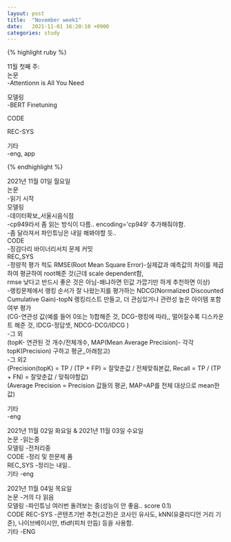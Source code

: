 ```yaml
---
layout: post
title:  "November week1"
date:   2021-11-01 16:20:10 +0900
categories: study
---
```





{% highlight ruby %}

11월 첫째 주:  
논문  
-Attentionn is All You Need  

모델링  
-BERT Finetuning   

CODE  

REC-SYS  

기타  
-eng, app



{% endhighlight %}

2021년 11월 01일 월요일  
논문  
-읽기 시작  
모델링  
-데이터확보_서울시음식점  
-cp949라서 좀 읽는 방식이 다름.. encoding='cp949' 추가해줘야함.  
-좀 달라져서 파인튜닝은 내일 해봐야할 듯..  
CODE  
-징검다리 바이너리서치 문제 커밋  
REC_SYS  
-정량적 평가 척도 RMSE(Root Mean Square Error)-실제값과 예측값의 차이를 제곱하여 평균하여 root해준 것(근데 scale dependent함,  
rmse 낮다고 반드시 좋은 것은 아님-왜냐하면 민값 가깝기만 하게 추천하면 이상)  
-랭킹문제에서 랭킹 순서가 잘 나왔는지를 평가하는 NDCG(Normalized Discounted Cumulative Gain)-topN 랭킹리스트 만들고, 더 관심있거나 관련성 높은 아이템 포함 여부 평가  
(CG-연관성 값(예를 들어 0또는 1)합해준 것, DCG-랭킹에 따라,, 멀어질수록 디스카운트 해준 것, IDCG-정답셋, NDCG-DCG/IDCG )  
-그 외  
(topK- 연관된 것 개수/전체개수, MAP(Mean Average Precision)- 각각 topK(Precision) 구하고 평균,,아래참고)  
-그 외2  
(Precision(topK) = TP / (TP + FP) = 잘맞춘값 / 전체맞춰본값, Recall = TP / (TP + FN) = 잘맞춘값 / 맞춰야할값)  
(Average Precision = Precision 값들의 평균, MAP=AP를 전체 대상으로 mean한 값)  

기타  
-eng  

2021년 11월 02일 화요일 & 2021년 11월 03일 수요일  
논문 -읽는중  
모델링 -전처리중  
CODE -정리 및 한문제 품  
REC_SYS -정리는 내일..  
기타 -eng  

2021년 11월 04일 목요일  
논문 -거의 다 읽음  
모델링 -파인튜닝 여러번 돌려보는 중(성능이 안 좋음.. score 0.1)  
CODE
REC-SYS -콘텐츠기반 추천(고전)은 코사인 유사도, kNN(유클리디언 거리 기준), 나이브베이시안, tfidf(피처 만듬) 등을 사용함.  
기타 -ENG  











